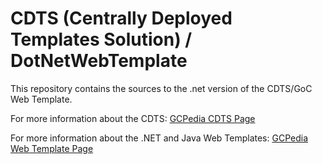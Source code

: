 # CDTS (Centrally Deployed Templates Solution) / DotNetWebTemplate

This repository contains the sources to the .net version of the CDTS/GoC Web Template.

For more information about the CDTS: [GCPedia CDTS Page](http://www.gcpedia.gc.ca/wiki/Centrally_Deployed_Templates_Solution_(CDTS))

For more information about the .NET and Java Web Templates: [GCPedia Web Template Page](http://www.gcpedia.gc.ca/wiki/Centrally_Deployed_Templates_Solution_(CDTS)/GoC_.NET_template_guide)
